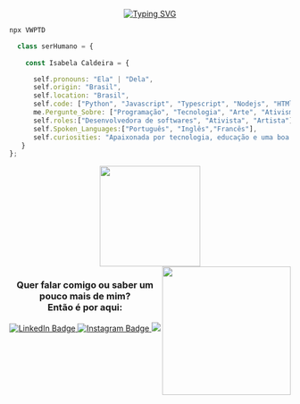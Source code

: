 <div id="header" align="center">

<a href="https://git.io/typing-svg"><img src="https://readme-typing-svg.herokuapp.com?font=Fira+Code&pause=1000&width=435&lines=Hey%2C+voc%C3%AA!!!+Seja+bem-vinde!;Vamos+falar+de+%3Cc%C3%B3digo%3E+%3D+%7B" alt="Typing SVG" /></a>
</div>

```javascript
npx VWPTD
```

```javascript
  class serHumano = {  
    
    const Isabela Caldeira = {

      self.pronouns: "Ela" | "Dela",
      self.origin: "Brasil",
      self.location: "Brasil",
      self.code: ["Python", "Javascript", "Typescript", "Nodejs", "HTMl", "CSS"],
      me.Pergunte_Sobre: ["Programação", "Tecnologia", "Arte", "Ativismo"],
      self.roles:["Desenvolvedora de softwares", "Ativista", "Artista"],
      self.Spoken_Languages:["Português", "Inglês","Francês"],
      self.curiosities: "Apaixonada por tecnologia, educação e uma boa xícara de café",
   }
};
```
 
  <div align="center">
  <img height="180em" src=https://github-readme-stats.vercel.app/api?username=VWPTD&theme=github_dark&show_icons=true/>


  </div>

<img align='right' src="https://media.giphy.com/media/ieyl9zmCjO4b4t6qoY/giphy.gif" width="230">

<div id="badges" align="center">
  <h3>Quer falar comigo ou saber um pouco mais de mim? </br>
  Então é por aqui: </h3> 
  <a  target="_blank" href="https://www.linkedin.com/in/isabela-caldeira-a98b7922b/">
    <img src="https://img.shields.io/badge/LinkedIn-blue?style=for-the-badge&logo=linkedin&logoColor=white" alt="LinkedIn Badge"/>
  </a>
  <a  target="_blank" href="https://www.instagram.com/_belacaldeira/">
    <img src="https://img.shields.io/badge/Instagram-E4405F?style=for-the-badge&logo=instagram&logoColor=white" alt="Instagram Badge"/>
  </a>
  <a target="_blank" href="mailto:isabela.ribeiro@outlook.com"><img src="https://img.shields.io/badge/-Gmail-%23333?style=for-the-badge&logo=gmail&logoColor=white" target="_blank"></a>
</div>
